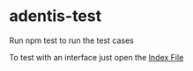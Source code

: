 # adentis-test

Run npm test to run the test cases

To test with an interface just open the [Index File](https://joaopedrofump.github.io/adentis-test/)